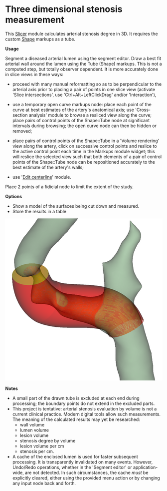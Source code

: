 # Three dimensional stenosis measurement

This [Slicer](https://www.slicer.org/) module calculates arterial stenosis degree in 3D. It requires the custom [Shape](https://github.com/chir-set/ExtraMarkups/) markups as a tube.

**Usage**

Segment a diseased arterial lumen using the segment editor. Draw a best fit arterial wall around the lumen using the Tube (Shape) markups. This is not a computed step, but totally observer dependent. It is more accurately done in slice views in these ways:

 - proceed with many manual reformatting so as to be perpendicular to the arterial axis prior to placing a pair of points in one slice view (activate 'Slice intersections', use 'Ctrl+Alt+LeftClickDrag' and/or 'Interaction'),
 
 - use a temporary open curve markups node: place each point of the curve at best estimates of the artery's anatomical axis; use 'Cross-section analysis' module to browse a resliced view along the curve; place pairs of control points of the Shape::Tube node at significant intervals during browsing; the open curve node can then be hidden or removed;
 
 - place pairs of control points of the Shape::Tube in a 'Volume rendering' view along the artery, click on successive control points and reslice to the active control point each time in the Markups module widget; this will reslice the selected view such that both elements of a pair of control points of the Shape::Tube node can be repositioned accurately to the best estimate of the artery's walls;

 - use '[Edit centerline](https://github.com/vmtk/SlicerExtension-VMTK/blob/master/Docs/EditCenterline.md)' module.

Place 2 points of a fidicial node to limit the extent of the study.

**Options**

 - Show a model of the surfaces being cut down and measured.
 - Store the results in a table


![Usage](StenosisMeasurement3D_0.png)

**Notes**

 - A small part of the drawn tube is excluded at each end during processing; the boundary points do not extend in the excluded parts.
 - This project is tentative: arterial stenosis evaluation by volume is not a current clinical practice. Modern digital tools allow such measurements. The meaning of the calculated results may yet be researched:
     - wall volume
     - lumen volume
     - lesion volume
     - stenosis degree by volume
     - lesion volume per cm
     - stenosis per cm.
 - A cache of the enclosed lumen is used for faster subsequent processing. It is transparently invalidated on many events. However, Undo/Redo operations, whether in the 'Segment editor' or application-wide, are not detected. In such circumstances, the cache *must* be explicitly cleared, either using the provided menu action or by changing any input node back and forth.
